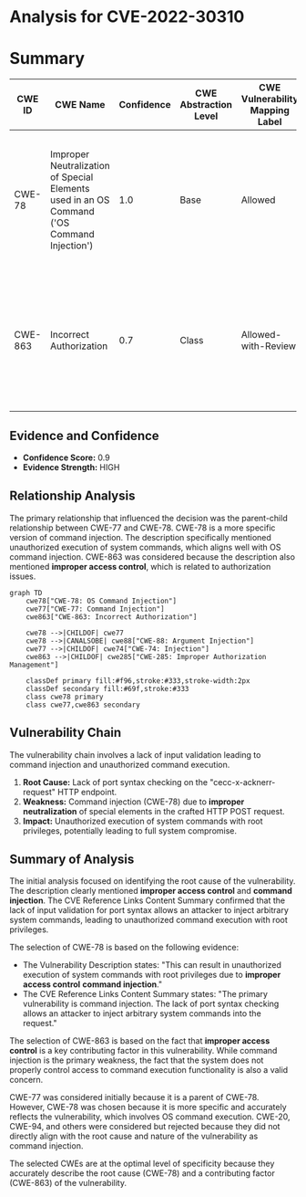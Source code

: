 # Analysis for CVE-2022-30310

# Summary
| CWE ID | CWE Name | Confidence | CWE Abstraction Level | CWE Vulnerability Mapping Label | CWE-Vulnerability Mapping Notes |
|---|---|---|---|---|---|
| CWE-78 | Improper Neutralization of Special Elements used in an OS Command ('OS Command Injection') | 1.0 | Base | Allowed | Primary CWE: The vulnerability allows execution of arbitrary OS commands due to **improper neutralization** of special elements. |
| CWE-863 | Incorrect Authorization | 0.7 | Class | Allowed-with-Review | Secondary CWE: The vulnerability involves **improper access control**, which can be seen as a form of incorrect authorization. |

## Evidence and Confidence

*   **Confidence Score:** 0.9
*   **Evidence Strength:** HIGH

## Relationship Analysis
The primary relationship that influenced the decision was the parent-child relationship between CWE-77 and CWE-78. CWE-78 is a more specific version of command injection. The description specifically mentioned unauthorized execution of system commands, which aligns well with OS command injection. CWE-863 was considered because the description also mentioned **improper access control**, which is related to authorization issues.

```mermaid
graph TD
    cwe78["CWE-78: OS Command Injection"]
    cwe77["CWE-77: Command Injection"]
    cwe863["CWE-863: Incorrect Authorization"]
    
    cwe78 -->|CHILDOF| cwe77
    cwe78 -->|CANALSOBE| cwe88["CWE-88: Argument Injection"]
    cwe77 -->|CHILDOF| cwe74["CWE-74: Injection"]
    cwe863 -->|CHILDOF| cwe285["CWE-285: Improper Authorization Management"]
    
    classDef primary fill:#f96,stroke:#333,stroke-width:2px
    classDef secondary fill:#69f,stroke:#333
    class cwe78 primary
    class cwe77,cwe863 secondary
```

## Vulnerability Chain
The vulnerability chain involves a lack of input validation leading to command injection and unauthorized command execution.

1.  **Root Cause:** Lack of port syntax checking on the "cecc-x-acknerr-request" HTTP endpoint.
2.  **Weakness:** Command injection (CWE-78) due to **improper neutralization** of special elements in the crafted HTTP POST request.
3.  **Impact:** Unauthorized execution of system commands with root privileges, potentially leading to full system compromise.

## Summary of Analysis
The initial analysis focused on identifying the root cause of the vulnerability. The description clearly mentioned **improper access control** and **command injection**. The CVE Reference Links Content Summary confirmed that the lack of input validation for port syntax allows an attacker to inject arbitrary system commands, leading to unauthorized command execution with root privileges.

The selection of CWE-78 is based on the following evidence:
*   The Vulnerability Description states: "This can result in unauthorized execution of system commands with root privileges due to **improper access control** **command injection**."
*   The CVE Reference Links Content Summary states: "The primary vulnerability is command injection. The lack of port syntax checking allows an attacker to inject arbitrary system commands into the request."

The selection of CWE-863 is based on the fact that **improper access control** is a key contributing factor in this vulnerability. While command injection is the primary weakness, the fact that the system does not properly control access to command execution functionality is also a valid concern.

CWE-77 was considered initially because it is a parent of CWE-78. However, CWE-78 was chosen because it is more specific and accurately reflects the vulnerability, which involves OS command execution. CWE-20, CWE-94, and others were considered but rejected because they did not directly align with the root cause and nature of the vulnerability as command injection.

The selected CWEs are at the optimal level of specificity because they accurately describe the root cause (CWE-78) and a contributing factor (CWE-863) of the vulnerability.